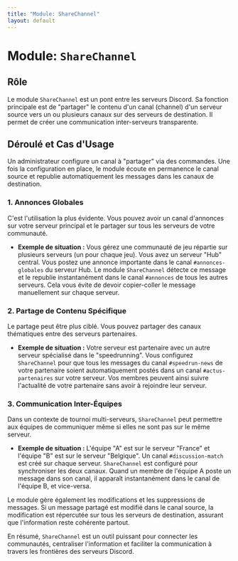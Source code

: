 ```yaml
---
title: "Module: ShareChannel"
layout: default
---
```


# Module: `ShareChannel`

## Rôle

Le module `ShareChannel` est un pont entre les serveurs Discord. Sa fonction principale est de "partager" le contenu d'un canal (channel) d'un serveur source vers un ou plusieurs canaux sur des serveurs de destination. Il permet de créer une communication inter-serveurs transparente.

## Déroulé et Cas d'Usage

Un administrateur configure un canal à "partager" via des commandes. Une fois la configuration en place, le module écoute en permanence le canal source et republie automatiquement les messages dans les canaux de destination.

### 1. Annonces Globales

C'est l'utilisation la plus évidente. Vous pouvez avoir un canal d'annonces sur votre serveur principal et le partager sur tous les serveurs de votre communauté.

*   **Exemple de situation :** Vous gérez une communauté de jeu répartie sur plusieurs serveurs (un pour chaque jeu). Vous avez un serveur "Hub" central. Vous postez une annonce importante dans le canal `#annonces-globales` du serveur Hub. Le module `ShareChannel` détecte ce message et le republie instantanément dans le canal `#annonces` de tous les autres serveurs. Cela vous évite de devoir copier-coller le message manuellement sur chaque serveur.

### 2. Partage de Contenu Spécifique

Le partage peut être plus ciblé. Vous pouvez partager des canaux thématiques entre des serveurs partenaires.

*   **Exemple de situation :** Votre serveur est partenaire avec un autre serveur spécialisé dans le "speedrunning". Vous configurez `ShareChannel` pour que tous les messages du canal `#speedrun-news` de votre partenaire soient automatiquement postés dans un canal `#actus-partenaires` sur votre serveur. Vos membres peuvent ainsi suivre l'actualité de votre partenaire sans avoir à rejoindre leur serveur.

### 3. Communication Inter-Équipes

Dans un contexte de tournoi multi-serveurs, `ShareChannel` peut permettre aux équipes de communiquer même si elles ne sont pas sur le même serveur.

*   **Exemple de situation :** L'équipe "A" est sur le serveur "France" et l'équipe "B" est sur le serveur "Belgique". Un canal `#discussion-match` est créé sur chaque serveur. `ShareChannel` est configuré pour synchroniser les deux canaux. Quand un membre de l'équipe A poste un message dans son canal, il apparaît instantanément dans le canal de l'équipe B, et vice-versa.

Le module gère également les modifications et les suppressions de messages. Si un message partagé est modifié dans le canal source, la modification est répercutée sur tous les serveurs de destination, assurant que l'information reste cohérente partout.

En résumé, `ShareChannel` est un outil puissant pour connecter les communautés, centraliser l'information et faciliter la communication à travers les frontières des serveurs Discord.

